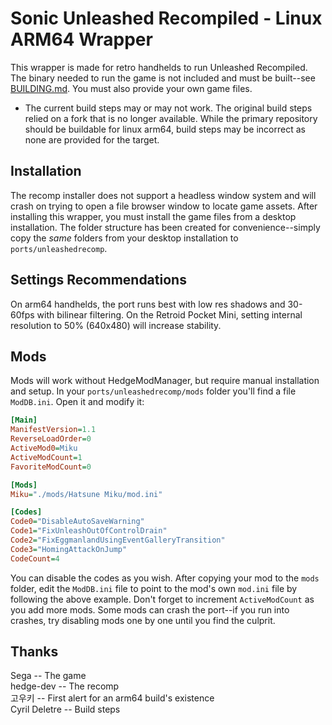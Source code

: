 # Sonic Unleashed Recompiled - Linux ARM64 Wrapper
This wrapper is made for retro handhelds to run Unleashed Recompiled. The binary needed to run the game is not included and must be built--see [BUILDING.md](https://github.com/JeodC/RHH-Ports/blob/main/ports/unreleased/unleashedrecomp/unleashedrecomp/BUILDING.md). You must also provide your own game files.

- The current build steps may or may not work. The original build steps relied on a fork that is no longer available. While the primary repository should be buildable for linux arm64, build steps may be incorrect as none are provided for the target.

## Installation
The recomp installer does not support a headless window system and will crash on trying to open a file browser window to locate game assets. After installing this wrapper, you must install the game files from a desktop installation. The folder structure has been created for convenience--simply copy the *same* folders from your desktop installation to `ports/unleashedrecomp`.

## Settings Recommendations
On arm64 handhelds, the port runs best with low res shadows and 30-60fps with bilinear filtering. On the Retroid Pocket Mini, setting internal resolution to 50% (640x480) will increase stability.

## Mods
Mods will work without HedgeModManager, but require manual installation and setup. In your `ports/unleashedrecomp/mods` folder you'll find a file `ModDB.ini`. Open it and modify it:

```ini
[Main]
ManifestVersion=1.1
ReverseLoadOrder=0
ActiveMod0=Miku
ActiveModCount=1
FavoriteModCount=0

[Mods]
Miku="./mods/Hatsune Miku/mod.ini"

[Codes]
Code0="DisableAutoSaveWarning"
Code1="FixUnleashOutOfControlDrain"
Code2="FixEggmanlandUsingEventGalleryTransition"
Code3="HomingAttackOnJump"
CodeCount=4
```

You can disable the codes as you wish. After copying your mod to the `mods` folder, edit the `ModDB.ini` file to point to the mod's own `mod.ini` file by following the above example. Don't forget to increment `ActiveModCount` as you add more mods. Some mods can crash the port--if you run into crashes, try disabling mods one by one until you find the culprit.

## Thanks
Sega -- The game  
hedge-dev -- The recomp  
고우키 -- First alert for an arm64 build's existence  
Cyril Deletre -- Build steps  